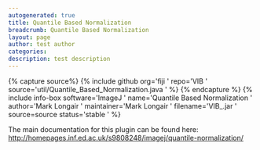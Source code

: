 ```yaml
---
autogenerated: true
title: Quantile Based Normalization
breadcrumb: Quantile Based Normalization
layout: page
author: test author
categories: 
description: test description
---
```



{% capture source%}
{% include github org='fiji ' repo='VIB ' source='util/Quantile\_Based\_Normalization.java ' %}
{% endcapture %}
{% include info-box software='ImageJ ' name='Quantile Based Normalization ' author='Mark Longair ' maintainer='Mark Longair ' filename='VIB\_.jar ' source=source status='stable ' %}

The main documentation for this plugin can be found here: http://homepages.inf.ed.ac.uk/s9808248/imagej/quantile-normalization/
